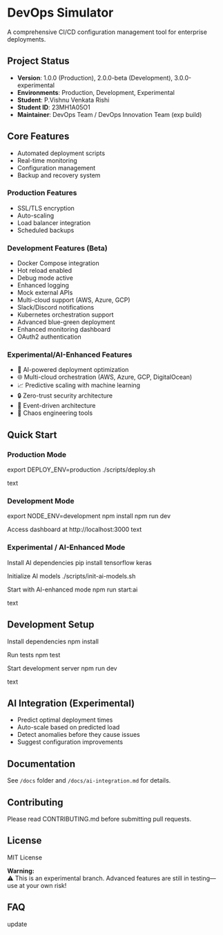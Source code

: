 # DevOps Simulator

A comprehensive CI/CD configuration management tool for enterprise deployments.

## Project Status
- **Version**: 1.0.0 (Production), 2.0.0-beta (Development), 3.0.0-experimental
- **Environments**: Production, Development, Experimental
- **Student**: P.Vishnu Venkata Rishi
- **Student ID**: 23MH1A05O1
- **Maintainer**: DevOps Team / DevOps Innovation Team (exp build)

## Core Features
- Automated deployment scripts
- Real-time monitoring
- Configuration management
- Backup and recovery system

### Production Features
- SSL/TLS encryption
- Auto-scaling
- Load balancer integration
- Scheduled backups

### Development Features (Beta)
- Docker Compose integration
- Hot reload enabled
- Debug mode active
- Enhanced logging
- Mock external APIs
- Multi-cloud support (AWS, Azure, GCP)
- Slack/Discord notifications
- Kubernetes orchestration support
- Advanced blue-green deployment
- Enhanced monitoring dashboard
- OAuth2 authentication

### Experimental/AI-Enhanced Features
- 🤖 AI-powered deployment optimization
- 🌐 Multi-cloud orchestration (AWS, Azure, GCP, DigitalOcean)
- 📈 Predictive scaling with machine learning
- 🔒 Zero-trust security architecture
- 🌊 Event-driven architecture
- 🎯 Chaos engineering tools

## Quick Start

### Production Mode
export DEPLOY_ENV=production
./scripts/deploy.sh

text

### Development Mode
export NODE_ENV=development
npm install
npm run dev

Access dashboard at http://localhost:3000
text

### Experimental / AI-Enhanced Mode
Install AI dependencies
pip install tensorflow keras

Initialize AI models
./scripts/init-ai-models.sh

Start with AI-enhanced mode
npm run start:ai

text

## Development Setup
Install dependencies
npm install

Run tests
npm test

Start development server
npm run dev

text

## AI Integration (Experimental)
- Predict optimal deployment times
- Auto-scale based on predicted load
- Detect anomalies before they cause issues
- Suggest configuration improvements

## Documentation
See `/docs` folder and `/docs/ai-integration.md` for details.

## Contributing
Please read CONTRIBUTING.md before submitting pull requests.

## License
MIT License

**Warning:**  
⚠️ This is an experimental branch. Advanced features are still in testing—use at your own risk!

## FAQ
update